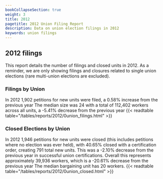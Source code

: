 ```yaml
---
bookCollapseSection: true
weight: 3
title: 2012
pagetitle: 2012 Union Filing Report
description: Data on union election filings in 2012
keywords: union filings
---
```


## 2012 filings

This report details the number of filings and closed units in 2012. As a reminder, we are only showing filings and closures related to single union elections (rare multi-union elections are excluded).

### Filings by Union
In 2012 1,902 petitions for new units were filed, a 0.58% increase from the previous year The median size was 24 with a total of 112,402 workers across all units, a -5.41% decrease from the previous year
{{< readtable table="/tables/reports/2012/0union_filings.html" >}}

### Closed Elections by Union
In 2012 1,946 petitions for new units were closed (this includes petitions where no election was ever held), with 40.65% closed with a certification order, creating 791 total new units. This was a -2.10% decrease from the previous year in successful union certifications. Overall this represents approximately 39,936 workers, which is a -20.61% decrease from the previous year The median bargaining unit has 20 workers.
{{< readtable table="/tables/reports/2012/0union_closed.html" >}}
